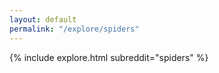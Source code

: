 ```yaml
---
layout: default
permalink: "/explore/spiders"
---
```


{% include explore.html subreddit="spiders" %}

